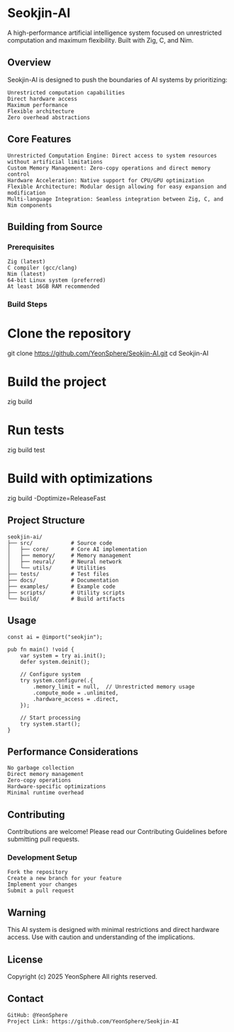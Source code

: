 # Seokjin-AI

A high-performance artificial intelligence system focused on unrestricted computation and maximum flexibility. Built with Zig, C, and Nim.

## Overview

Seokjin-AI is designed to push the boundaries of AI systems by prioritizing:

    Unrestricted computation capabilities
    Direct hardware access
    Maximum performance
    Flexible architecture
    Zero overhead abstractions

## Core Features

    Unrestricted Computation Engine: Direct access to system resources without artificial limitations
    Custom Memory Management: Zero-copy operations and direct memory control
    Hardware Acceleration: Native support for CPU/GPU optimization
    Flexible Architecture: Modular design allowing for easy expansion and modification
    Multi-language Integration: Seamless integration between Zig, C, and Nim components

## Building from Source

### Prerequisites

    Zig (latest)
    C compiler (gcc/clang)
    Nim (latest)
    64-bit Linux system (preferred)
    At least 16GB RAM recommended

### Build Steps

# Clone the repository
git clone https://github.com/YeonSphere/Seokjin-AI.git
cd Seokjin-AI

# Build the project
zig build

# Run tests
zig build test

# Build with optimizations
zig build -Doptimize=ReleaseFast

## Project Structure

```
seokjin-ai/
├── src/            # Source code
│   ├── core/       # Core AI implementation
│   ├── memory/     # Memory management
│   ├── neural/     # Neural network
│   └── utils/      # Utilities
├── tests/          # Test files
├── docs/           # Documentation
├── examples/       # Example code
├── scripts/        # Utility scripts
└── build/          # Build artifacts
```

## Usage

```zig
const ai = @import("seokjin");

pub fn main() !void {
    var system = try ai.init();
    defer system.deinit();

    // Configure system
    try system.configure(.{
        .memory_limit = null,  // Unrestricted memory usage
        .compute_mode = .unlimited,
        .hardware_access = .direct,
    });

    // Start processing
    try system.start();
}
```

## Performance Considerations

    No garbage collection
    Direct memory management
    Zero-copy operations
    Hardware-specific optimizations
    Minimal runtime overhead

## Contributing

Contributions are welcome! Please read our Contributing Guidelines before submitting pull requests.

### Development Setup

    Fork the repository
    Create a new branch for your feature
    Implement your changes
    Submit a pull request

## Warning

This AI system is designed with minimal restrictions and direct hardware access. Use with caution and understanding of the implications.

## License

Copyright (c) 2025 YeonSphere All rights reserved.

## Contact

    GitHub: @YeonSphere
    Project Link: https://github.com/YeonSphere/Seokjin-AI